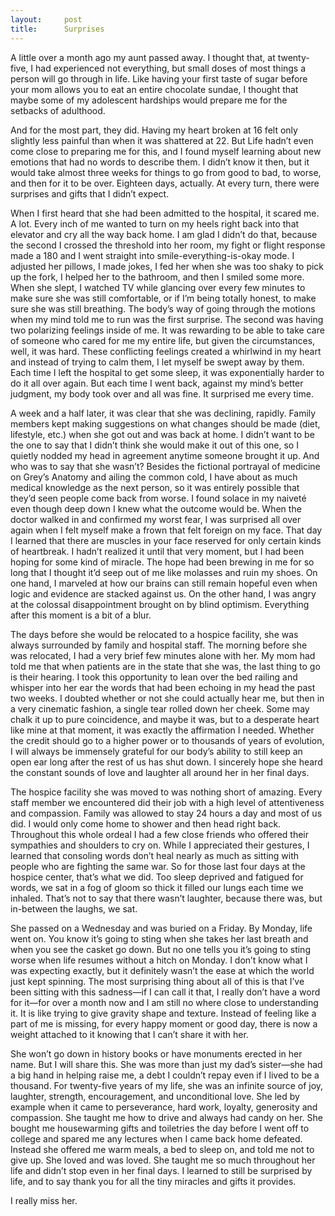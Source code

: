 ```yaml
---
layout:     post
title:      Surprises
---
```


A little over a month ago my aunt passed away. I thought that, at twenty-five, I had experienced not everything, but small doses of most things a person will go through in life. Like having your first taste of sugar before your mom allows you to eat an entire chocolate sundae, I thought that maybe some of my adolescent hardships would prepare me for the setbacks of adulthood.

And for the most part, they did. Having my heart broken at 16 felt only slightly less painful than when it was shattered at 22. But Life hadn’t even come close to preparing me for this, and I found myself learning about new emotions that had no words to describe them. I didn’t know it then, but it would take almost three weeks for things to go from good to bad, to worse, and then for it to be over. Eighteen days, actually. At every turn, there were surprises and gifts that I didn’t expect.

When I first heard that she had been admitted to the hospital, it scared me. A lot. Every inch of me wanted to turn on my heels right back into that elevator and cry all the way back home. I am glad I didn’t do that, because the second I crossed the threshold into her room, my fight or flight response made a 180 and I went straight into smile-everything-is-okay mode. I adjusted her pillows, I made jokes, I fed her when she was too shaky to pick up the fork, I helped her to the bathroom, and then I smiled some more. When she slept, I watched TV while glancing over every few minutes to make sure she was still comfortable, or if I’m being totally honest, to make sure she was still breathing. The body’s way of going through the motions when my mind told me to run was the first surprise. The second was having two polarizing feelings inside of me. It was rewarding to be able to take care of someone who cared for me my entire life, but given the circumstances, well, it was hard. These conflicting feelings created a whirlwind in my heart and instead of trying to calm them, I let myself be swept away by them. Each time I left the hospital to get some sleep, it was exponentially harder to do it all over again. But each time I went back, against my mind’s better judgment, my body took over and all was fine. It surprised me every time.

A week and a half later, it was clear that she was declining, rapidly. Family members kept making suggestions on what changes should be made (diet, lifestyle, etc.) when she got out and was back at home. I didn’t want to be the one to say that I didn’t think she would make it out of this one, so I quietly nodded my head in agreement anytime someone brought it up. And who was to say that she wasn’t? Besides the fictional portrayal of medicine on Grey’s Anatomy and ailing the common cold, I have about as much medical knowledge as the next person, so it was entirely possible that they’d seen people come back from worse. I found solace in my naiveté even though deep down I knew what the outcome would be. When the doctor walked in and confirmed my worst fear, I was surprised all over again when I felt myself make a frown that felt foreign on my face. That day I learned that there are muscles in your face reserved for only certain kinds of heartbreak. I hadn’t realized it until that very moment, but I had been hoping for some kind of miracle. The hope had been brewing in me for so long that I thought it’d seep out of me like molasses and ruin my shoes. On one hand, I marveled at how our brains can still remain hopeful even when logic and evidence are stacked against us. On the other hand, I was angry at the colossal disappointment brought on by blind optimism. Everything after this moment is a bit of a blur.

The days before she would be relocated to a hospice facility, she was always surrounded by family and hospital staff. The morning before she was relocated, I had a very brief few minutes alone with her. My mom had told me that when patients are in the state that she was, the last thing to go is their hearing. I took this opportunity to lean over the bed railing and whisper into her ear the words that had been echoing in my head the past two weeks. I doubted whether or not she could actually hear me, but then in a very cinematic fashion, a single tear rolled down her cheek. Some may chalk it up to pure coincidence, and maybe it was, but to a desperate heart like mine at that moment, it was exactly the affirmation I needed. Whether the credit should go to a higher power or to thousands of years of evolution, I will always be immensely grateful for our body’s ability to still keep an open ear long after the rest of us has shut down. I sincerely hope she heard the constant sounds of love and laughter all around her in her final days.

The hospice facility she was moved to was nothing short of amazing. Every staff member we encountered did their job with a high level of attentiveness and compassion. Family was allowed to stay 24 hours a day and most of us did. I would only come home to shower and then head right back. Throughout this whole ordeal I had a few close friends who offered their sympathies and shoulders to cry on. While I appreciated their gestures, I learned that consoling words don’t heal nearly as much as sitting with people who are fighting the same war. So for those last four days at the hospice center, that’s what we did. Too sleep deprived and fatigued for words, we sat in a fog of gloom so thick it filled our lungs each time we inhaled. That’s not to say that there wasn’t laughter, because there was, but in-between the laughs, we sat.

She passed on a Wednesday and was buried on a Friday. By Monday, life went on. You know it’s going to sting when she takes her last breath and when you see the casket go down. But no one tells you it’s going to sting worse when life resumes without a hitch on Monday. I don’t know what I was expecting exactly, but it definitely wasn’t the ease at which the world just kept spinning. The most surprising thing about all of this is that I’ve been sitting with this sadness—if I can call it that, I really don’t have a word for it—for over a month now and I am still no where close to understanding it. It is like trying to give gravity shape and texture. Instead of feeling like a part of me is missing, for every happy moment or good day, there is now a weight attached to it knowing that I can’t share it with her.

She won’t go down in history books or have monuments erected in her name. But I will share this. She was more than just my dad’s sister—she had a big hand in helping raise me, a debt I couldn’t repay even if I lived to be a thousand. For twenty-five years of my life, she was an infinite source of joy, laughter, strength, encouragement, and unconditional love. She led by example when it came to perseverance, hard work, loyalty, generosity and compassion. She taught me how to drive and always had candy on her. She bought me housewarming gifts and toiletries the day before I went off to college and spared me any lectures when I came back home defeated. Instead she offered me warm meals, a bed to sleep on, and told me not to give up. She loved and was loved. She taught me so much throughout her life and didn’t stop even in her final days. I learned to still be surprised by life, and to say thank you for all the tiny miracles and gifts it provides.

I really miss her.
